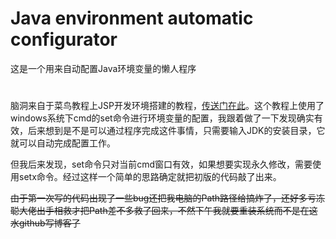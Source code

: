 # Java environment automatic configurator
这是一个用来自动配置Java环境变量的懒人程序

#
脑洞来自于菜鸟教程上JSP开发环境搭建的教程，[传送门在此](https://www.runoob.com/jsp/jsp-setup.html)。这个教程上使用了windows系统下cmd的set命令进行环境变量的配置，我跟着做了一下发现确实有效，后来想到是不是可以通过程序完成这件事情，只需要输入JDK的安装目录，它就可以自动完成配置工作。

但我后来发现，set命令只对当前cmd窗口有效，如果想要实现永久修改，需要使用setx命令。经过这样一个简单的思路确定就把初版的代码敲了出来。

<del>由于第一次写的代码出现了一些bug还把我电脑的Path路径给搞炸了，还好多亏冻聪大佬出手相救才把Path差不多救了回来，不然下午我就要重装系统而不是在这水github写博客了</del>

